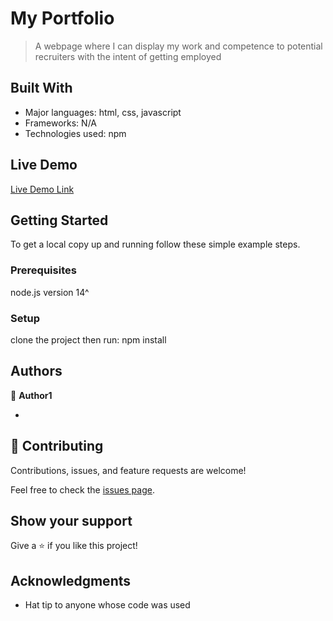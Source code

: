 # My Portfolio

> A webpage where I can display my work and competence to potential recruiters with the intent of getting employed


## Built With

- Major languages: html, css, javascript
- Frameworks: N/A
- Technologies used: npm

## Live Demo

[Live Demo Link](/)


## Getting Started


To get a local copy up and running follow these simple example steps.

### Prerequisites
node.js version 14^

### Setup
clone the project then run: npm install



## Authors

👤 **Author1**

-
## 🤝 Contributing

Contributions, issues, and feature requests are welcome!

Feel free to check the [issues page](../../issues/).

## Show your support

Give a ⭐️ if you like this project!

## Acknowledgments

- Hat tip to anyone whose code was used